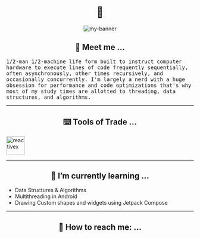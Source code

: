 <h1 align="center">👋</h2>

<!--
**Pshypher/Pshypher** is a ✨ _special_ ✨ repository because its `README.md` (this file) appears on your GitHub profile.

Here are some ideas to get you started:

- 🔭 I’m currently working on ...

- 👯 I’m looking to collaborate on ...
- 🤔 I’m looking for help with ...
- 💬 Ask me about ...
- 📫 How to reach me: ...
- 😄 Pronouns: ...
- ⚡ Fun fact: ...
-->

<p align="center">
    <img src="https://user-images.githubusercontent.com/7406285/233926519-69845257-4f57-4921-88f6-74c289216b97.gif" alt="my-banner">
</p>

<h2 align="center">👣 Meet me ...</h2>
<tt align="center">
1/2-man 1/2-machine life form built to instruct computer hardware to execute lines of code frequently sequentially, often asynchronously, other times recursively, and occasionally concurrently. I'm largely a nerd with a huge obsession for performance and code optimizations that's why most of my study times are allotted to threading, data structures, and algorithms.
</tt>

- - - -

<h2 align="center">⌨️ Tools of Trade ...</h2>
<img alt="reactivex" width="50px"height="50px" src="https://user-images.githubusercontent.com/7406285/233952955-e0dc6b49-3cdf-4eba-a512-683037f4a05c.svg">

- - - -

<h2 align="center">📑 I’m currently learning ...</h2>
<ul>
<li>Data Structures & Algorithms</li>
<li>Multithreading in Android</li>
<li>Drawing Custom shapes and widgets using Jetpack Compose</li>
</ul>

- - - -

<h2 align="center">📧 How to reach me: ...</h2>

